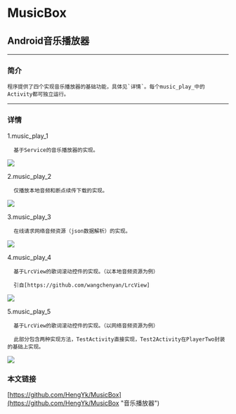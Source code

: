# MusicBox

## Android音乐播放器

---
### 简介

    程序提供了四个实现音乐播放器的基础功能，具体见`详情`。每个music_play_中的Activity都可独立运行。
---
### 详情

  1.music_play_1
  
      基于Service的音乐播放器的实现。
      
![](https://github.com/HengYk/MusicBox/raw/master/raw/music_play_1.png)  
      
  2.music_play_2
  
      仅播放本地音频和断点续传下载的实现。
      
![](https://github.com/HengYk/MusicBox/raw/master/raw/music_play_2.png)  
      
  3.music_play_3
  
      在线请求网络音频资源（json数据解析）的实现。
  
![](https://github.com/HengYk/MusicBox/raw/master/raw/music_play_3.png)  

  4.music_play_4
  
      基于LrcView的歌词滚动控件的实现。（以本地音频资源为例）
      
      引自[https://github.com/wangchenyan/LrcView]
      
![](https://github.com/HengYk/MusicBox/raw/master/raw/music_play_4.png)  
      
  5.music_play_5
  
      基于LrcView的歌词滚动控件的实现。（以网络音频资源为例）
      
      此部分包含两种实现方法，TestActivity直接实现，Test2Activity在PlayerTwo封装的基础上实现。
      
![](https://github.com/HengYk/MusicBox/raw/master/raw/music_play_5.png)   

### 本文链接

[https://github.com/HengYk/MusicBox](https://github.com/HengYk/MusicBox "音乐播放器")
